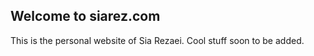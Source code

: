 ## Welcome to siarez.com 

This is the personal website of Sia Rezaei. Cool stuff soon to be added.
